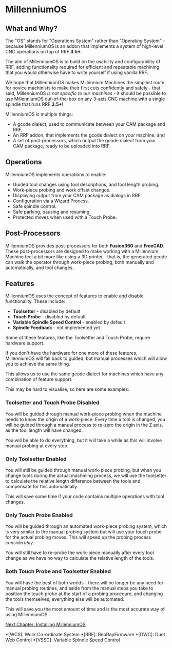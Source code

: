 # MillenniumOS

## What and Why?

The "OS" stands for "Operations System" rather than "Operat*ing* System" - because MillenniumOS is an addon that implements a system of high-level CNC operations on top of RRF **3.5+**.

The aim of MillenniumOS is to build on the usability and configurability of RRF, adding functionality required for efficient and repeatable machining that you would otherwise have to write yourself if using vanilla RRF.

We hope that MillenniumOS makes Millennium Machines the simplest route for novice machinists to make their first cuts confidently and safely - that said, MillenniumOS *is not specific to our machines* - it should be possible to use MillenniumOS out-of-the-box on any 3-axis CNC machine with a single spindle that runs RRF **3.5+**!

MillenniumOS is multiple things:

* A gcode dialect, used to communicate between your CAM package and RRF,
* An RRF addon, that implements the gcode dialect on your machine, and
* A set of post-processors, which output the gcode dialect from your CAM package, ready to be uploaded into RRF.

## Operations

MillenniumOS implements operations to enable:

* Guided tool changes using tool descriptions, and tool length probing.
* Work-piece probing and work offset changes.
* Displaying output from your CAM package as dialogs in RRF.
* Configuration via a Wizard Process.
* Safe spindle control.
* Safe parking, pausing and resuming.
* Protected moves when used with a Touch Probe.


## Post-Processors

MillenniumOS provides post-processors for both **Fusion360** and **FreeCAD**. These post-processors are designed to make working with a Millennium Machine feel a bit more like using a 3D printer - that is, the generated gcode can walk the operator through work-piece probing, both manually and automatically, and tool changes.

## Features

MillenniumOS uses the concept of features to enable and disable functionality. These include:

* **Toolsetter** - disabled by default
* **Touch Probe** - disabled by default
* **Variable Spindle Speed Control** - enabled by default
* **Spindle Feedback** - not implemented yet

Some of these features, like the Toolsetter and Touch Probe, require hardware support.

If you don't have the hardware for one more of these features, MillenniumOS will fall back to guided, but manual processes which will allow you to achieve the same thing.

This allows us to use the same gcode dialect for machines which have any combination of feature support.

This may be hard to visualise, so here are some examples:

### Toolsetter and Touch Probe Disabled

You will be guided through manual work-piece probing when the machine needs to know the origin of a work-piece. Every time a tool is changed, you will be guided through a manual process to re-zero the origin in the Z axis, as the tool length will have changed.

You will be able to do everything, but it will take a while as this will involve manual probing at every step.

### Only Toolsetter Enabled

You will still be guided through manual work-piece probing, but when you change tools during the actual machining process, we will use the toolsetter to calculate the relative length difference between the tools and compensate for this automatically.

This will save some time if your code contains multiple operations with tool changes.

### Only Touch Probe Enabled

You will be guided through an automated work-piece probing system, which is very similar to the manual probing system but will use your touch probe for the actual probing moves. This will speed up the probing process *considerably*.

You will still have to re-probe the work-piece manually after every tool change as we have no way to calculate the relative length of the tools.

### Both Touch Probe and Toolsetter Enabled

You will have the best of both worlds - there will no longer be any need for manual probing routines, and aside from the manual steps you take to position the touch probe at the start of a probing procedure, and changing the tools themselves, everything else will be automated.

This will save you the most amount of time and is the most accurate way of using MillenniumOS.

[Next Chapter: Installing MillenniumOS](./20_installation.md)

*[WCS]: Work Co-ordinate System
*[RRF]: RepRapFirmware
*[DWC]: Duet Web Control
*[VSSC]: Variable Spindle Speed Control
